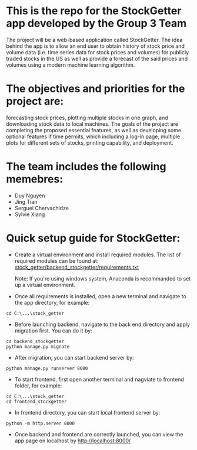 # This is the repo for the StockGetter app developed by the Group 3 Team
The project will be a web-based application called StockGetter. The idea behind the app is to allow an end user to obtain history of stock price and volume data (i.e. time series data for stock prices and volumes) for publicly traded stocks in the US as well as provide a forecast of the said prices and volumes using a modern machine learning algorithm. 

# The objectives and priorities for the project are:
forecasting stock prices, plotting multiple stocks in one graph, and downloading stock data to local machines. The goals of the project are completing the proposed essential features, as well as developing some optional features if time permits, which including a log-in page, multiple plots for different sets of stocks, printing capability, and deployment. 

# The team includes the following memebres:
* Duy Nguyen
* Jing Tian
* Serguei Chervachidze
* Sylvie Xiang

# Quick setup guide for StockGetter:
- Create a virtual environment and install required modules. The list of required modules can be found at: [stock_getter/backend_stockgetter/requirements.txt](stock_getter/backend_stockgetter/requirements.txt)

  Note: If you're using windows system, Anaconda is recommanded to set up a virtual environment.

- Once all requirements is installed, open a new terminal and navigate to the app directory, for example: 
```
cd C:\...\stock_getter
```

- Before launching backend, navigate to the back end directory and apply migration first. You can do it by: 
```
cd backend_stockgetter
python manage.py migrate
```

- After migration, you can start backend server by:
```
python manage.py runserver 8080
```

- To start frontend, first open another terminal and nagviate to frontend folder, for example:
```
cd C:\...\stock_getter
cd frontend_stockgetter
```

- In frontend directory, you can start local frontend server by:
```
python -m http.server 8000
```
- Once backend and frontend are correctly launched, you can view the app page on localhost by [http://localhost:8000/](http://localhost:8000/)



